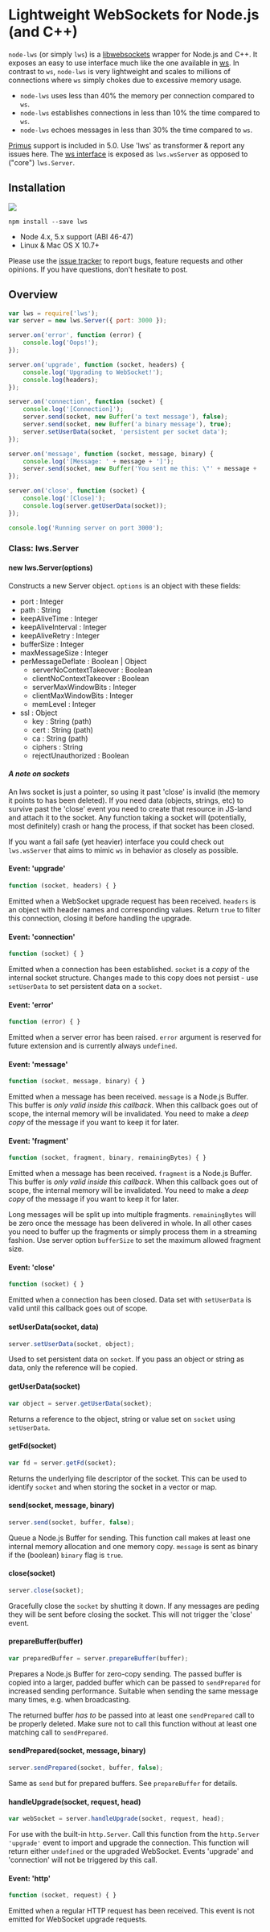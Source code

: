 # Lightweight WebSockets for Node.js (and C++)
```node-lws``` (or simply ```lws```) is a [libwebsockets](https://libwebsockets.org/index.html) wrapper for Node.js and C++. It exposes an easy to use interface much like the one available in [ws](https://github.com/websockets/ws). In contrast to ```ws```, ```node-lws``` is very lightweight and scales to millions of connections where ```ws``` simply chokes due to excessive memory usage.

* ```node-lws``` uses less than 40% the memory per connection compared to ```ws```.
* ```node-lws``` establishes connections in less than 10% the time compared to ```ws```.
* ```node-lws``` echoes messages in less than 30% the time compared to ```ws```.

[Primus](https://github.com/primus/primus#lws) support is included in 5.0. Use 'lws' as transformer & report any issues here.
The [ws interface](https://github.com/websockets/ws/blob/master/doc/ws.md) is exposed as `lws.wsServer` as opposed to ("core") `lws.Server`.

## Installation
[![](https://nodei.co/npm/lws.png)](https://www.npmjs.com/package/lws)

```
npm install --save lws
```

* Node 4.x, 5.x support (ABI 46-47)
* Linux & Mac OS X 10.7+

Please use the [issue tracker](https://github.com/alexhultman/node-lws/issues) to report bugs, feature requests and other opinions. If you have questions, don't hesitate to post.

## Overview
```javascript
var lws = require('lws');
var server = new lws.Server({ port: 3000 });

server.on('error', function (error) {
    console.log('Oops!');
});

server.on('upgrade', function (socket, headers) {
    console.log('Upgrading to WebSocket!');
    console.log(headers);
});

server.on('connection', function (socket) {
    console.log('[Connection]');
    server.send(socket, new Buffer('a text message'), false);
    server.send(socket, new Buffer('a binary message'), true);
    server.setUserData(socket, 'persistent per socket data');
});

server.on('message', function (socket, message, binary) {
    console.log('[Message: ' + message + ']');
    server.send(socket, new Buffer('You sent me this: \"' + message + '\"'), false);
});

server.on('close', function (socket) {
    console.log('[Close]');
    console.log(server.getUserData(socket));
});

console.log('Running server on port 3000');
```
### Class: lws.Server

#### new lws.Server(options)
Constructs a new Server object. ```options``` is an object with these fields:

* port : Integer
* path : String
* keepAliveTime : Integer
* keepAliveInterval : Integer
* keepAliveRetry : Integer
* bufferSize : Integer
* maxMessageSize : Integer
* perMessageDeflate : Boolean | Object
  * serverNoContextTakeover : Boolean
  * clientNoContextTakeover : Boolean
  * serverMaxWindowBits : Integer
  * clientMaxWindowBits : Integer
  * memLevel : Integer
* ssl : Object
  * key : String (path)
  * cert : String (path)
  * ca : String (path)
  * ciphers : String
  * rejectUnauthorized : Boolean

#### *A note on sockets*
An lws socket is just a pointer, so using it past 'close' is invalid (the memory it points to has been deleted). If you need data (objects, strings, etc) to survive past the 'close' event you need to create that resource in JS-land and attach it to the socket. Any function taking a socket will (potentially, most definitely) crash or hang the process, if that socket has been closed.

If you want a fail safe (yet heavier) interface you could check out `lws.wsServer` that aims to mimic `ws` in behavior as closely as possible.

#### Event: 'upgrade'
```javascript
function (socket, headers) { }
```
Emitted when a WebSocket upgrade request has been received. ```headers``` is an object with header names and corresponding values. Return ```true``` to filter this connection, closing it before handling the upgrade.

#### Event: 'connection'
```javascript
function (socket) { }
```

Emitted when a connection has been established. ```socket``` is a *copy* of the internal socket structure. Changes made to this copy does not persist - use ```setUserData``` to set persistent data on a ```socket```.

#### Event: 'error'
```javascript
function (error) { }
```
Emitted when a server error has been raised. ```error``` argument is reserved for future extension and is currently always ```undefined```.

#### Event: 'message'
```javascript
function (socket, message, binary) { }
```

Emitted when a message has been received. ```message``` is a Node.js Buffer. This buffer is *only valid inside this callback*. When this callback goes out of scope, the internal memory will be invalidated. You need to make a *deep copy* of the message if you want to keep it for later.

#### Event: 'fragment'
```javascript
function (socket, fragment, binary, remainingBytes) { }
```

Emitted when a message has been received. ```fragment``` is a Node.js Buffer. This buffer is *only valid inside this callback*. When this callback goes out of scope, the internal memory will be invalidated. You need to make a *deep copy* of the message if you want to keep it for later.

Long messages will be split up into multiple fragments. ```remainingBytes``` will be zero once the message has been delivered in whole. In all other cases you need to buffer up the fragments or simply process them in a streaming fashion. Use server option ```bufferSize``` to set the maximum allowed fragment size.

#### Event: 'close'
```javascript
function (socket) { }
```

Emitted when a connection has been closed. Data set with ```setUserData``` is valid until this callback goes out of scope.

#### setUserData(socket, data)
```javascript
server.setUserData(socket, object);
```

Used to set persistent data on ```socket```. If you pass an object or string as data, only the reference will be copied.

#### getUserData(socket)
```javascript
var object = server.getUserData(socket);
```

Returns a reference to the object, string or value set on ```socket``` using ```setUserData```.

#### getFd(socket)
```javascript
var fd = server.getFd(socket);
```

Returns the underlying file descriptor of the socket. This can be used to identify ```socket``` and when storing the socket in a vector or map.

#### send(socket, message, binary)
```javascript
server.send(socket, buffer, false);
```

Queue a Node.js Buffer for sending. This function call makes at least one internal memory allocation and one memory copy. ```message``` is sent as binary if the (boolean) ```binary``` flag is ```true```.

#### close(socket)
```javascript
server.close(socket);
```
Gracefully close the ```socket``` by shutting it down. If any messages are peding they will be sent before closing the socket. This will not trigger the 'close' event.

#### prepareBuffer(buffer)
```javascript
var preparedBuffer = server.prepareBuffer(buffer);
```

Prepares a Node.js Buffer for zero-copy sending. The passed buffer is copied into a larger, padded buffer which can be passed to ```sendPrepared``` for increased sending performance. Suitable when sending the same message many times, e.g. when broadcasting.

The returned buffer *has to* be passed into at least one `sendPrepared` call to be properly deleted. Make sure not to call this function without at least one matching call to `sendPrepared`.

#### sendPrepared(socket, message, binary)
```javascript
server.sendPrepared(socket, buffer, false);
```

Same as ```send``` but for prepared buffers. See ```prepareBuffer``` for details.

#### handleUpgrade(socket, request, head)
```javascript
var webSocket = server.handleUpgrade(socket, request, head);
```
For use with the built-in ```http.Server```. Call this function from the ```http.Server 'upgrade'``` event to import and upgrade the connection. This function will return either ```undefined``` or the upgraded WebSocket. Events 'upgrade' and 'connection' will not be triggered by this call.

#### Event: 'http'
```javascript
function (socket, request) { }
```
Emitted when a regular HTTP request has been received. This event is not emitted for WebSocket upgrade requests.
